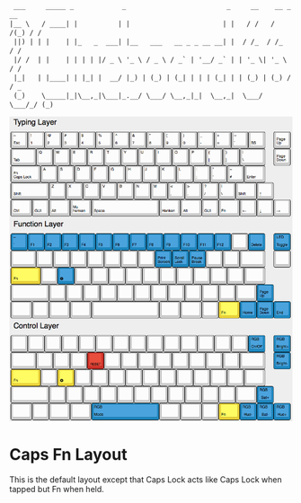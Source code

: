 ```
 ___     _____ _            _                         _     __    __ _   __
|__ \   / ____| |          | |                       | |   / /   / /(_) / /
 ||) | | |    | |_   _  ___| |__   ___   __ _ _ __ __| |  / /_  / /_   / /
 |/ /  | |    | | | | |/ _ \ '_ \ / _ \ / _` | '__/ _` | | '_ \| '_ \ / /
 |_|   | |____| | |_| |  __/ |_) | (_) | (_| | | | (_| | | (_) | (_) / / _
 (_)    \_____|_|\__,_|\___|_.__/ \___/ \__,_|_|  \__,_|  \___/ \___/_/ (_)
```

![Clueboard Layout Image](layout.png)

# Caps Fn Layout

This is the default layout except that Caps Lock acts like Caps Lock when
tapped but Fn when held.
